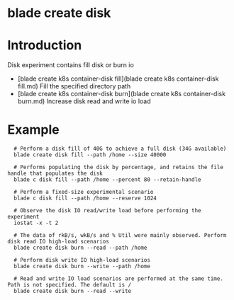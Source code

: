 # blade create disk

# **Introduction**
Disk experiment contains fill disk or burn io
* [blade create k8s container-disk fill](blade create k8s container-disk fill.md)	Fill the specified directory path
* [blade create k8s container-disk burn](blade create k8s container-disk burn.md)	Increase disk read and write io load


# **Example**
````
  # Perform a disk fill of 40G to achieve a full disk (34G available)
  blade create disk fill --path /home --size 40000

  # Performs populating the disk by percentage, and retains the file handle that populates the disk
  blade c disk fill --path /home --percent 80 --retain-handle

  # Perform a fixed-size experimental scenario
  blade c disk fill --path /home --reserve 1024

  # Observe the disk IO read/write load before performing the experiment
  iostat -x -t 2

  # The data of rkB/s, wkB/s and % Util were mainly observed. Perform disk read IO high-load scenarios
  blade create disk burn --read --path /home

  # Perform disk write IO high-load scenarios
  blade create disk burn --write --path /home

  # Read and write IO load scenarios are performed at the same time. Path is not specified. The default is /
  blade create disk burn --read --write

````

